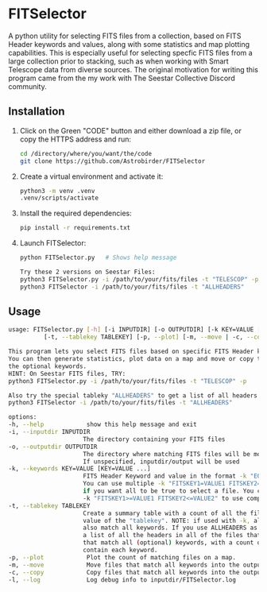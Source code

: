 # FITSelector
A python utility for selecting FITS files from a collection, based on FITS Header keywords and values, 
along with some statistics and map plotting capabilities.  This is especially useful for selecting specfic
FITS files from a large collection prior to stacking, such as when working with Smart Telescope data from 
diverse sources.  The original motivation for writing this program came from the my work with 
The Seestar Collective Discord community. 

## Installation

1. Click on the Green "CODE" button and either download a zip file, or copy the HTTPS address and run:

   ```bash
   cd /directory/where/you/want/the/code
   git clone https://github.com/Astrobirder/FITSelector
   ```
   
2. Create a virtual environment and activate it:

   ```bash
   python3 -m venv .venv
   .venv/scripts/activate
   ```

3. Install the required dependencies:

   ```bash
   pip install -r requirements.txt
   ```

4. Launch FITSelector:

   ```bash
   python FITSelector.py   # Shows help message

   Try these 2 versions on Seestar Files:
   python3 FITSelector.py -i /path/to/your/fits/files -t "TELESCOP" -p
   python3 FITSelector -i /path/to/your/fits/files -t "ALLHEADERS"
   ```

## Usage

   ```bash
   usage: FITSelector.py [-h] [-i INPUTDIR] [-o OUTPUTDIR] [-k KEY=VALUE [KEY=VALUE ...]]
             [-t, --tablekey TABLEKEY] [-p, --plot] [-m, --move | -c, --copy] [-l, --log]

This program lets you select FITS files based on specific FITS Header keywords and their values.
You can then generate statistics, plot data on a map and move or copy the files that match
the optional keywords.
HINT: On Seestar FITS files, TRY:
python3 FITSelector.py -i /path/to/your/fits/files -t "TELESCOP" -p

Also try the special tableky "ALLHEADERS" to get a list of all headers in all files:
python3 FITSelector -i /path/to/your/fits/files -t "ALLHEADERS"

options:
  -h, --help            show this help message and exit
  -i, --inputdir INPUTDIR
                        The directory containing your FITS files
  -o, --outputdir OUTPUTDIR
                        The directory where matching FITS files will be moved/copied.
                        If unspecified, inputdir/output will be used
  -k, --keywords KEY=VALUE [KEY=VALUE ...]
                        FITS Header Keyword and value in the format -k "EQMODE=1".
                        You can use multiple -k "FITSKEY1=VALUE1 FITSKEY2=VALUE2" keys
                        if you want all to be true to select a file. You can also use
                        -k "FITSKEY1>=VALUE1 FITSKEY2<=VALUE2" to use comparison operators.
  -t, --tablekey TABLEKEY
                        Create a summary table with a count of all the files for each unique
                        value of the "tablekey". NOTE: if used with -k, all the files must
                        also match all keywords. If you use ALLHEADERS as the tablekey,
                        a list of all the headers in all of the files that are in inputdir
                        that match all (optional) keywords, with a count of the files that
                        contain each keyword.
  -p, --plot            Plot the count of matching files on a map. 
  -m, --move            Move files that match all keywords into the outputdir.
  -c, --copy            Copy files that match all keywords into the outputdir.
  -l, --log             Log debug info to inputdir/FITSelector.log
  ```
